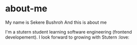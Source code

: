 # about-me

My name is Sekere Bushroh
And this is about me

I'm a stutern student learning software engineering (frontend developement). I look forward to growing with Stutern :love:
